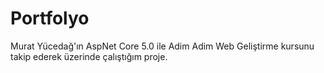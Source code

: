 # Portfolyo
 Murat Yücedağ'ın AspNet Core 5.0 ile Adim Adim Web Geliştirme kursunu takip ederek üzerinde çalıştığım proje.
